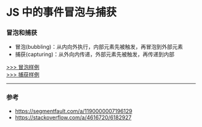 JS 中的事件冒泡与捕获
==

### 冒泡和捕获
- 冒泡(bubbling)：从内向外执行，内部元素先被触发，再冒泡到外部元素
- 捕获(capturing)：从外向内传递，外部元素先被触发，再传递到内部

[>>> 冒泡样例](https://jsfiddle.net/GenweiWu/9dh3co29/)  
[>>> 捕获样例](https://jsfiddle.net/GenweiWu/pbj36z11/)  

---
### 参考
- https://segmentfault.com/a/1190000007196129
- https://stackoverflow.com/a/4616720/6182927


